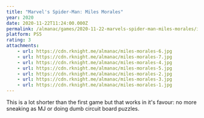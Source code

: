 ```yaml
---
title: "Marvel's Spider-Man: Miles Morales"
year: 2020
date: 2020-11-22T11:24:00.000Z
permalink: /almanac/games/2020-11-22-marvels-spider-man-miles-morales/index.html
platform: PS5
rating: 3
attachments: 
    - url: https://cdn.rknight.me/almanac/miles-morales-6.jpg
    - url: https://cdn.rknight.me/almanac/miles-morales-7.jpg
    - url: https://cdn.rknight.me/almanac/miles-morales-4.jpg
    - url: https://cdn.rknight.me/almanac/miles-morales-5.jpg
    - url: https://cdn.rknight.me/almanac/miles-morales-2.jpg
    - url: https://cdn.rknight.me/almanac/miles-morales-3.jpg
    - url: https://cdn.rknight.me/almanac/miles-morales-1.jpg
---
```


This is a lot shorter than the first game but that works in it's favour: no more sneaking as MJ or doing dumb circuit board puzzles.